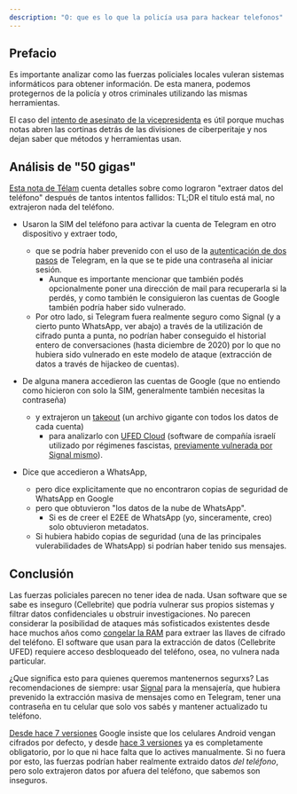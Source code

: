 ```yaml
---
description: "O: que es lo que la policía usa para hackear telefonos"
---
```


## Prefacio

Es importante analizar como las fuerzas policiales locales vuleran sistemas informáticos para obtener información. De esta manera, podemos protegernos de la policía y otros criminales utilizando las mismas herramientas.

El caso del [intento de asesinato de la vicepresidenta](https://es.wikipedia.org/wiki/Intento_de_asesinato_a_Cristina_Fern%C3%A1ndez_de_Kirchner) es útil porque muchas notas abren las cortinas detrás de las divisiones de ciberperitaje y nos dejan saber que métodos y herramientas usan.

## Análisis de "50 gigas"

[Esta nota de Télam](https://www.telam.com.ar/notas/202210/607022-cristina-fernandez-ataque-investigacion-sabag-montiel-celular.html) cuenta detalles sobre como lograron "extraer datos del teléfono" después de tantos intentos fallidos: TL;DR el titulo está mal, no extrajeron nada del teléfono.

-   Usaron la SIM del teléfono para activar la cuenta de Telegram en otro dispositivo y extraer todo,

    -   que se podría haber prevenido con el uso de la [autenticación de dos pasos](https://telegram.org/blog/sessions-and-2-step-verification) de Telegram, en la que se te pide una contraseña al iniciar sesión.
        -   Aunque es importante mencionar que también podés opcionalmente poner una dirección de mail para recuperarla si la perdés, y como también le consiguieron las cuentas de Google también podría haber sido vulnerado.
    -   Por otro lado, si Telegram fuera realmente seguro como Signal (y a cierto punto WhatsApp, ver abajo) a través de la utilización de cifrado punta a punta, no podrían haber conseguido el historial entero de conversaciones (hasta diciembre de 2020) por lo que no hubiera sido vulnerado en este modelo de ataque (extracción de datos a través de hijackeo de cuentas).

-   De alguna manera accedieron las cuentas de Google (que no entiendo como hicieron con solo la SIM, generalmente también necesitas la contraseña)

    -   y extrajeron un [takeout](https://takeout.google.com) (un archivo gigante con todos los datos de cada cuenta)
        -   para analizarlo con [UFED Cloud](https://cellebrite.com/en/ufed-cloud/) (software de compañía israelí utilizado por régimenes fascistas, [previamente vulnerada por Signal mismo](https://signal.org/blog/cellebrite-vulnerabilities/)).

-   Dice que accedieron a WhatsApp,
    -   pero dice explicitamente que no encontraron copias de seguridad de WhatsApp en Google
    -   pero que obtuvieron "los datos de la nube de WhatsApp".
        -   Si es de creer el E2EE de WhatsApp (yo, sinceramente, creo) solo obtuvieron metadatos.
    -   Si hubiera habido copias de seguridad (una de las principales vulerabilidades de WhatsApp) si podrían haber tenido sus mensajes.

## Conclusión

Las fuerzas policiales parecen no tener idea de nada. Usan software que se sabe es inseguro (Cellebrite) que podría vulnerar sus propios sistemas y filtrar datos confidenciales u obstruir investigaciones. No parecen considerar la posibilidad de ataques más sofisticados existentes desde hace muchos años como [congelar la RAM](https://www.zdnet.com/article/cryogenically-frozen-ram-bypasses-all-disk-encryption-methods/) para extraer las llaves de cifrado del teléfono. El software que usan para la extracción de datos (Cellebrite UFED) requiere acceso desbloqueado del teléfono, osea, no vulnera nada particular.

¿Que significa esto para quienes queremos mantenernos segurxs? Las recomendaciones de siempre: usar [Signal](https://signal.org) para la mensajería, que hubiera prevenido la extracción masiva de mensajes como en Telegram, tener una contraseña en tu celular que solo vos sabés y mantener actualizado tu teléfono.

[Desde hace 7 versiones](https://gizmodo.com/full-disk-encryption-is-mandatory-on-android-6-0-if-the-1737988277) Google insiste que los celulares Android vengan cifrados por defecto, y desde [hace 3 versiones](https://www.xatakandroid.com/seguridad/a-partir-android-q-sera-obligatorio-cifrado-datos-estas-sus-mejoras-seguridad) ya es completamente obligatorio, por lo que ni hace falta que lo actives manualmente. Si no fuera por esto, las fuerzas podrían haber realmente extraido datos _del teléfono_, pero solo extrajeron datos por afuera del teléfono, que sabemos son inseguros.
